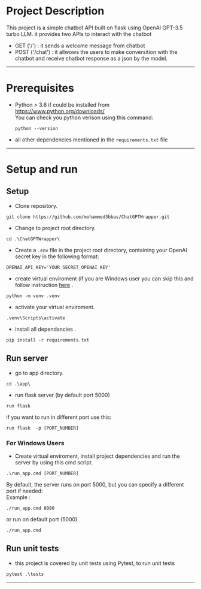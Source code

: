 # Project Description

This project is a simple chatbot API built on flask using OpenAI GPT-3.5 turbo LLM. it provides two APIs to interact with the chatbot
- GET ('/') : it sends a welcome message from chatbot 
- POST ('/chat') : it allwows the users to make conversition with the chatbot and receive chatbot response as a json by the model.  
---
# Prerequisites
- Python > 3.6
  if could be installed from https://www.python.org/downloads/    
  You can check you python verison using this command:
  ```
  python --version
  ```
- all other dependencies mentioned in the `requirements.txt` file
---
# Setup and run  

## Setup 
- Clone repository.

```
git clone https://github.com/mohammed3bbas/ChatGPTWrapper.git
```
- Change to project root directory.
```
cd .\ChatGPTWrapper\
```
- Create a `.env` file in the project root directory, containing your OpenAI secret key in the following format:

```
OPENAI_API_KEY='YOUR_SECRET_OPENAI_KEY'
```
- create virtual enviroment (if you are Windows user you can skip this and follow instruction [here](#for-windows-users) .
```
python -m venv .venv
```
- activate your virtual enviroment.
```
.venv\Scripts\activate
```
- install all dependancies .
```
pip install -r requirements.txt
```
## Run server
- go to app directory.
```
cd .\app\
```
- run flask server (by default port 5000)
```
run flask 
```
if you want to run in different port use this: 
```
run flask  -p [PORT_NUMBER]
```

### For Windows Users

- Create virtual enviroment, install project dependencies and run the server by using this cmd script.

```
.\run_app.cmd [PORT_NUMBER]
```
By default, the server runs on port 5000, but you can specify a different port if needed:     
Example :
```
./run_app.cmd 8080
```
or run on default port (5000)
```
./run_app.cmd
```

## Run unit tests

- this project is covered by unit tests using Pytest, to run unit tests
```
pytest .\tests
```

---




  

